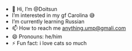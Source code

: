 - 👋 Hi, I’m @Doitsun
- I’m interested in my gf Carolina 😅
- I’m currently learning Russian
- 📫 How to reach me anything.ump@gmali.com
- 😄 Pronouns: he/him
- ⚡ Fun fact: i love cats so much

<!---
Doitsun/Doitsun is a ✨ special ✨ repository because its `README.md` (this file) appears on your GitHub profile.
You can click the Preview link to take a look at your changes.
--->
